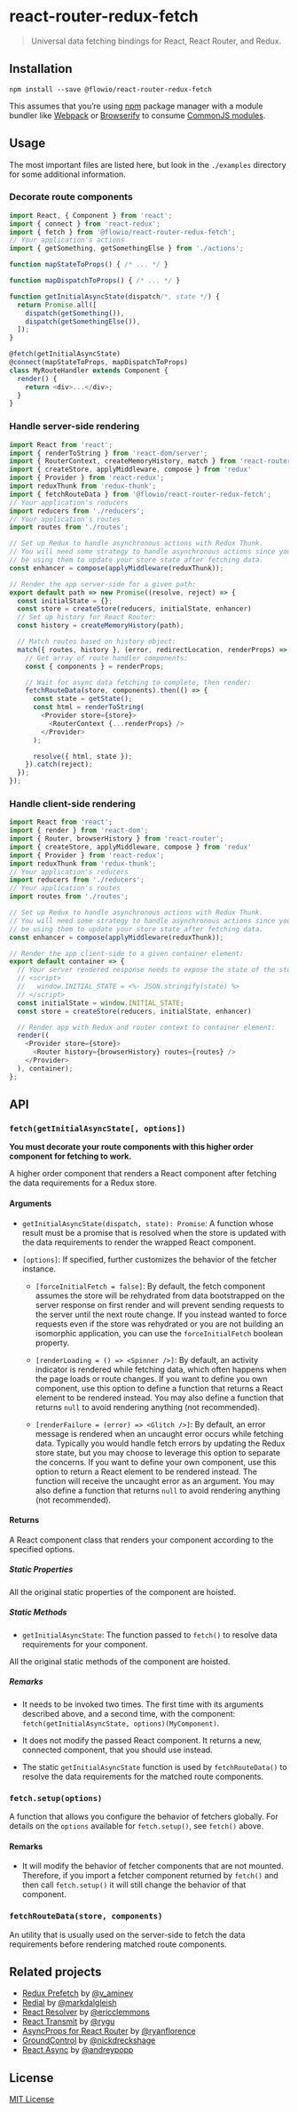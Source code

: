 # react-router-redux-fetch

> Universal data fetching bindings for React, React Router, and Redux.

## Installation

```
npm install --save @flowio/react-router-redux-fetch
```

This assumes that you’re using [npm](http://npmjs.com/) package manager with a module bundler like [Webpack](http://webpack.github.io) or [Browserify](http://browserify.org/) to consume [CommonJS modules](http://webpack.github.io/docs/commonjs.html).

## Usage

The most important files are listed here, but look in the `./examples` directory for some additional information.

### Decorate route components

```js
import React, { Component } from 'react';
import { connect } from 'react-redux';
import { fetch } from '@flowio/react-router-redux-fetch';
// Your application's actions
import { getSomething, getSomethingElse } from './actions';

function mapStateToProps() { /* ... */ }

function mapDispatchToProps() { /* ... */ }

function getInitialAsyncState(dispatch/*, state */) {
  return Promise.all([
    dispatch(getSomething()),
    dispatch(getSomethingElse()),
  ]);  
}

@fetch(getInitialAsyncState)
@connect(mapStateToProps, mapDispatchToProps)
class MyRouteHandler extends Component {
  render() {
    return <div>...</div>;
  }
}
```

### Handle server-side rendering

```js
import React from 'react';
import { renderToString } from 'react-dom/server';
import { RouterContext, createMemoryHistory, match } from 'react-router';
import { createStore, applyMiddleware, compose } from 'redux'
import { Provider } from 'react-redux';
import reduxThunk from 'redux-thunk';
import { fetchRouteData } from '@flowio/react-router-redux-fetch';
// Your application's reducers
import reducers from './reducers';
// Your application's routes
import routes from './routes';

// Set up Redux to handle asynchronous actions with Redux Thunk.
// You will need some strategy to handle asynchronous actions since you should
// be using them to update your store state after fetching data.
const enhancer = compose(applyMiddleware(reduxThunk));

// Render the app server-side for a given path:
export default path => new Promise((resolve, reject) => {
  const initialState = {};
  const store = createStore(reducers, initialState, enhancer)
  // Set up history for React Router:
  const history = createMemoryHistory(path);

  // Match routes based on history object:
  match({ routes, history }, (error, redirectLocation, renderProps) => {
    // Get array of route handler components:
    const { components } = renderProps;

    // Wait for async data fetching to complete, then render:
    fetchRouteData(store, components).then(() => {
      const state = getState();
      const html = renderToString(
        <Provider store={store}>
          <RouterContext {...renderProps} />
        </Provider>
      );

      resolve({ html, state });
    }).catch(reject);
  });
});
```

### Handle client-side rendering

```js
import React from 'react';
import { render } from 'react-dom';
import { Router, browserHistory } from 'react-router';
import { createStore, applyMiddleware, compose } from 'redux'
import { Provider } from 'react-redux';
import reduxThunk from 'redux-thunk';
// Your application's reducers
import reducers from './reducers';
// Your application's routes
import routes from './routes';

// Set up Redux to handle asynchronous actions with Redux Thunk.
// You will need some strategy to handle asynchronous actions since you should
// be using them to update your store state after fetching data.
const enhancer = compose(applyMiddleware(reduxThunk));

// Render the app client-side to a given container element:
export default container => {
  // Your server rendered response needs to expose the state of the store, e.g.
  // <script>
  //   window.INITIAL_STATE = <%- JSON.stringify(state) %>
  // </script>
  const initialState = window.INITIAL_STATE;
  const store = createStore(reducers, initialState, enhancer)

  // Render app with Redux and router context to container element:
  render((
    <Provider store={store}>
      <Router history={browserHistory} routes={routes} />
    </Provider>
  ), container);
};
```

## API

### `fetch(getInitialAsyncState[, options])`

**You must decorate your route components with this higher order component for fetching to work.**

A higher order component that renders a React component after fetching the data requirements for a Redux store.

#### Arguments

* `getInitialAsyncState(dispatch, state): Promise`: A function whose result must be a promise that is resolved when the store is updated with the data requirements to render the wrapped React component.

* `[options]`: If specified, further customizes the behavior of the fetcher instance.

  - `[forceInitialFetch = false]`: By default, the fetch component assumes the store will be rehydrated from data bootstrapped on the server response on first render and will prevent sending requests to the server until the next route change. If you instead wanted to force requests even if the store was rehydrated or you are not building an isomorphic application, you can use the `forceInitialFetch` boolean property.    

  - `[renderLoading = () => <Spinner />]`: By default, an activity indicator is rendered while fetching data, which often happens when the page loads or route changes. If you want to define you own component, use this option to define a function that returns a React element to be rendered instead. You may also define a function that returns `null` to avoid rendering anything (not recommended).

  - `[renderFailure = (error) => <Glitch />]`: By default, an error message is rendered when an uncaught error occurs while fetching data. Typically you would handle fetch errors by updating the Redux store state, but you may choose to leverage this option to separate the concerns. If you want to define your own component, use this option to return a React element to be rendered instead. The function will receive the uncaught error as an argument. You may also define a function that returns `null` to avoid rendering anything (not recommended).

#### Returns

A React component class that renders your component according to the specified options.

##### Static Properties

All the original static properties of the component are hoisted.

##### Static Methods

* `getInitialAsyncState`: The function passed to `fetch()` to resolve data requirements for your component.

All the original static methods of the component are hoisted.

##### Remarks

* It needs to be invoked two times. The first time with its arguments described above, and a second time, with the component: `fetch(getInitialAsyncState, options)(MyComponent)`.

* It does not modify the passed React component. It returns a new, connected component, that you should use instead.

* The static `getInitialAsyncState` function is used by `fetchRouteData()` to resolve the data requirements for the matched route components.

### `fetch.setup(options)`

A function that allows you configure the behavior of fetchers globally. For details on the `options` available for `fetch.setup()`, see `fetch()` above.

#### Remarks

* It will modify the behavior of fetcher components that are not mounted. Therefore, if you import a fetcher component returned by `fetch()` and then call `fetch.setup()` it will still change the behavior of that component.

### `fetchRouteData(store, components)`

An utility that is usually used on the server-side to fetch the data requirements before rendering matched route components.

## Related projects

- [Redux Prefetch](https://github.com/makeomatic/redux-prefetch) by [@v_aminev](https://twitter.com/v_aminev)
- [Redial](https://github.com/markdalgleish/redial) by [@markdalgleish](https://twitter.com/markdalgleish)
- [React Resolver](https://github.com/ericclemmons/react-resolver) by [@ericclemmons](https://twitter.com/ericclemmons)
- [React Transmit](https://github.com/RickWong/react-transmit) by [@rygu](https://twitter.com/rygu)
- [AsyncProps for React Router](https://github.com/rackt/async-props) by [@ryanflorence](https://twitter.com/ryanflorence)
- [GroundControl](https://github.com/raisemarketplace/ground-control) by [@nickdreckshage](https://twitter.com/nickdreckshage)
- [React Async](https://github.com/andreypopp/react-async) by [@andreypopp](https://twitter.com/andreypopp)

## License

[MIT License](https://github.com/flowcommerce/react-router-redux-fetch/blob/master/LICENSE)
